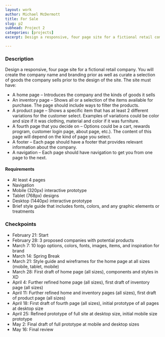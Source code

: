 ```yaml
---
layout: work
author: Michael McDermott
title: For Sale
slug: p2
subhead: Project 2
categories: [projects]
excerpt: Design a responsive, four page site for a fictional retail company focusing on usability.

---
```


### Description
Design a responsive, four page site for a fictional retail company. You will create the company name and branding prior as well as curate a selection of goods the company sells prior to the design of the site. The site must have:
* A home page &ndash; Introduces the company and the kinds of goods it sells
* An inventory page &ndash; Shows all or a selection of the items available for purchase. The page should include ways to filter the products.
* A product page &ndash; Shows a specific item that has at least 2 different variations for the customer select. Examples of variations could be color and size if it was clothing, material and color if it was furniture.
* A fourth page that you decide on &ndash; Options could be a cart, rewards program, customer login page, about page, etc.). The content of this page will depend on the kind of page you select.
* A footer &ndash; Each page should have a footer that provides relevant information about the company.
* A navigation &ndash; Each page should have navigation to get you from one page to the next.

#### Requirements
* At least 4 pages
* Navigation
* Mobile (320px) interactive prototype
* Tablet (768px) designs
* Desktop (1440px) interactive prototype
* Brief style guide that includes fonts, colors, and any graphic elements or treatments

### Checkpoints
* February 21: Start
* February 28: 3 proposed companies with potential products
* March 7: 10 logo options, colors, fonts, images, items, and inspiration for brand
* March 14: Spring Break
* March 21: Style guide and wireframes for the home page at all sizes (mobile, tablet, mobile)
* March 28: First draft of home page (all sizes), components and styles in XD
* April 4: Further refined home page (all sizes), first draft of inventory page (all sizes)
* April 11: Further refined home and inventory pages (all sizes), first draft of product page (all sizes)
* April 18: First draft of fourth page (all sizes), initial prototype of all pages at desktop size
* April 25: Refined prototype of full site at desktop size, initial mobile size prototype
* May 2: Final draft of full prototype at mobile and desktop sizes
* May 16: Final review
